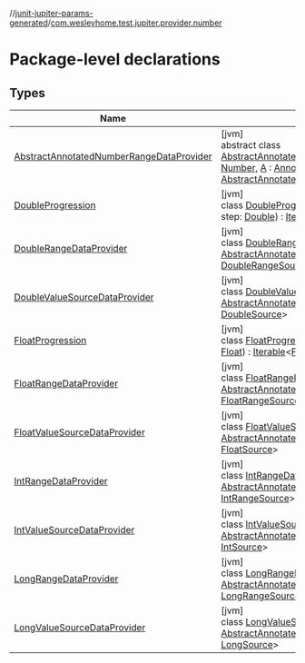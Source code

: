 //[junit-jupiter-params-generated](../../index.md)/[com.wesleyhome.test.jupiter.provider.number](index.md)

# Package-level declarations

## Types

| Name | Summary |
|---|---|
| [AbstractAnnotatedNumberRangeDataProvider](-abstract-annotated-number-range-data-provider/index.md) | [jvm]<br>abstract class [AbstractAnnotatedNumberRangeDataProvider](-abstract-annotated-number-range-data-provider/index.md)&lt;[T](-abstract-annotated-number-range-data-provider/index.md) : [Number](https://kotlinlang.org/api/latest/jvm/stdlib/kotlin/-number/index.html), [A](-abstract-annotated-number-range-data-provider/index.md) : [Annotation](https://kotlinlang.org/api/latest/jvm/stdlib/kotlin/-annotation/index.html)&gt; : [AbstractAnnotatedParameterDataProvider](../com.wesleyhome.test.jupiter.provider/-abstract-annotated-parameter-data-provider/index.md)&lt;[T](-abstract-annotated-number-range-data-provider/index.md), [A](-abstract-annotated-number-range-data-provider/index.md)&gt; |
| [DoubleProgression](-double-progression/index.md) | [jvm]<br>class [DoubleProgression](-double-progression/index.md)(min: [Double](https://kotlinlang.org/api/latest/jvm/stdlib/kotlin/-double/index.html), max: [Double](https://kotlinlang.org/api/latest/jvm/stdlib/kotlin/-double/index.html), step: [Double](https://kotlinlang.org/api/latest/jvm/stdlib/kotlin/-double/index.html)) : [Iterable](https://kotlinlang.org/api/latest/jvm/stdlib/kotlin.collections/-iterable/index.html)&lt;[Double](https://kotlinlang.org/api/latest/jvm/stdlib/kotlin/-double/index.html)&gt; |
| [DoubleRangeDataProvider](-double-range-data-provider/index.md) | [jvm]<br>class [DoubleRangeDataProvider](-double-range-data-provider/index.md) : [AbstractAnnotatedNumberRangeDataProvider](-abstract-annotated-number-range-data-provider/index.md)&lt;[Double](https://kotlinlang.org/api/latest/jvm/stdlib/kotlin/-double/index.html), [DoubleRangeSource](../../../annotations/annotations/com.wesleyhome.test.jupiter.annotations.number/-double-range-source/index.md)&gt; |
| [DoubleValueSourceDataProvider](-double-value-source-data-provider/index.md) | [jvm]<br>class [DoubleValueSourceDataProvider](-double-value-source-data-provider/index.md) : [AbstractAnnotatedParameterDataProvider](../com.wesleyhome.test.jupiter.provider/-abstract-annotated-parameter-data-provider/index.md)&lt;[Double](https://kotlinlang.org/api/latest/jvm/stdlib/kotlin/-double/index.html), [DoubleSource](../../../annotations/annotations/com.wesleyhome.test.jupiter.annotations.number/-double-source/index.md)&gt; |
| [FloatProgression](-float-progression/index.md) | [jvm]<br>class [FloatProgression](-float-progression/index.md)(min: [Float](https://kotlinlang.org/api/latest/jvm/stdlib/kotlin/-float/index.html), max: [Float](https://kotlinlang.org/api/latest/jvm/stdlib/kotlin/-float/index.html), step: [Float](https://kotlinlang.org/api/latest/jvm/stdlib/kotlin/-float/index.html)) : [Iterable](https://kotlinlang.org/api/latest/jvm/stdlib/kotlin.collections/-iterable/index.html)&lt;[Float](https://kotlinlang.org/api/latest/jvm/stdlib/kotlin/-float/index.html)&gt; |
| [FloatRangeDataProvider](-float-range-data-provider/index.md) | [jvm]<br>class [FloatRangeDataProvider](-float-range-data-provider/index.md) : [AbstractAnnotatedNumberRangeDataProvider](-abstract-annotated-number-range-data-provider/index.md)&lt;[Float](https://kotlinlang.org/api/latest/jvm/stdlib/kotlin/-float/index.html), [FloatRangeSource](../../../annotations/annotations/com.wesleyhome.test.jupiter.annotations.number/-float-range-source/index.md)&gt; |
| [FloatValueSourceDataProvider](-float-value-source-data-provider/index.md) | [jvm]<br>class [FloatValueSourceDataProvider](-float-value-source-data-provider/index.md) : [AbstractAnnotatedParameterDataProvider](../com.wesleyhome.test.jupiter.provider/-abstract-annotated-parameter-data-provider/index.md)&lt;[Float](https://kotlinlang.org/api/latest/jvm/stdlib/kotlin/-float/index.html), [FloatSource](../../../annotations/annotations/com.wesleyhome.test.jupiter.annotations.number/-float-source/index.md)&gt; |
| [IntRangeDataProvider](-int-range-data-provider/index.md) | [jvm]<br>class [IntRangeDataProvider](-int-range-data-provider/index.md) : [AbstractAnnotatedNumberRangeDataProvider](-abstract-annotated-number-range-data-provider/index.md)&lt;[Int](https://kotlinlang.org/api/latest/jvm/stdlib/kotlin/-int/index.html), [IntRangeSource](../../../annotations/annotations/com.wesleyhome.test.jupiter.annotations.number/-int-range-source/index.md)&gt; |
| [IntValueSourceDataProvider](-int-value-source-data-provider/index.md) | [jvm]<br>class [IntValueSourceDataProvider](-int-value-source-data-provider/index.md) : [AbstractAnnotatedParameterDataProvider](../com.wesleyhome.test.jupiter.provider/-abstract-annotated-parameter-data-provider/index.md)&lt;[Int](https://kotlinlang.org/api/latest/jvm/stdlib/kotlin/-int/index.html), [IntSource](../../../annotations/annotations/com.wesleyhome.test.jupiter.annotations.number/-int-source/index.md)&gt; |
| [LongRangeDataProvider](-long-range-data-provider/index.md) | [jvm]<br>class [LongRangeDataProvider](-long-range-data-provider/index.md) : [AbstractAnnotatedNumberRangeDataProvider](-abstract-annotated-number-range-data-provider/index.md)&lt;[Long](https://kotlinlang.org/api/latest/jvm/stdlib/kotlin/-long/index.html), [LongRangeSource](../../../annotations/annotations/com.wesleyhome.test.jupiter.annotations.number/-long-range-source/index.md)&gt; |
| [LongValueSourceDataProvider](-long-value-source-data-provider/index.md) | [jvm]<br>class [LongValueSourceDataProvider](-long-value-source-data-provider/index.md) : [AbstractAnnotatedParameterDataProvider](../com.wesleyhome.test.jupiter.provider/-abstract-annotated-parameter-data-provider/index.md)&lt;[Long](https://kotlinlang.org/api/latest/jvm/stdlib/kotlin/-long/index.html), [LongSource](../../../annotations/annotations/com.wesleyhome.test.jupiter.annotations.number/-long-source/index.md)&gt; |

